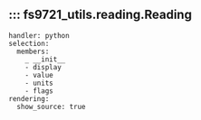 ## ::: fs9721_utils.reading.Reading
    handler: python
    selection:
      members:
        _ __init__
        - display
        - value
        - units
        - flags
    rendering:
      show_source: true